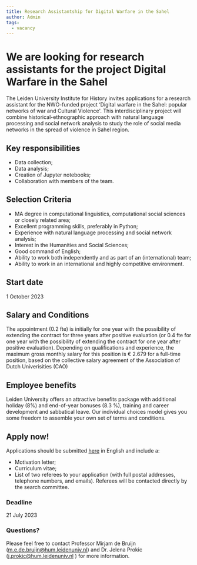 ```yaml
---
title: Research Assistantship for Digital Warfare in the Sahel
author: Admin
tags:
  - vacancy
---
```

# We are looking for research assistants for the project Digital Warfare in the Sahel

The Leiden University Institute for History invites applications for a research assistant for the NWO-funded project ‘Digital warfare in the Sahel: popular networks of war and Cultural Violence'. This interdisciplinary project will combine historical-ethnographic approach with natural language processing and social network analysis to study the role of social media networks in the spread of violence in Sahel region.

## Key responsibilities

- Data collection;
- Data analysis;
- Creation of Jupyter notebooks;
- Collaboration with members of the team.

## Selection Criteria

- MA degree in computational linguistics, computational social sciences or closely related area;
- Excellent programming skills, preferably in Python;
- Experience with natural language processing and social network analysis;
- Interest in the Humanities and Social Sciences;
- Good command of English;
- Ability to work both independently and as part of an (international) team;
- Ability to work in an international and highly competitive environment.

## Start date
1 October 2023

## Salary and Conditions
The appointment (0.2 fte) is initially for one year with the possibility of extending the contract for three years after positive evaluation (or 0.4 fte for one year with the possibility of extending the contract for one year after positive evaluation). Depending on qualifications and experience, the maximum gross monthly salary for this position is € 2.679 for a full-time position, based on the collective salary agreement of the Association of Dutch Univerisities (CAO)

## Employee benefits
Leiden University offers an attractive benefits package with additional holiday (8%) and end-of-year bonuses (8.3 %), training and career development and sabbatical leave. Our individual choices model gives you some freedom to assemble your own set of terms and conditions.

## Apply now!
Applications should be submitted [here](https://careers.universiteitleiden.nl/job/Leiden-Research-Assistant/950868801/) in English and include a:

- Motivation letter;
- Curriculum vitae;
- List of two referees to your application (with full postal addresses, telephone numbers, and emails). Referees will be contacted directly by the search committee.

### Deadline
21 July 2023

### Questions?
Please feel free to contact Professor Mirjam de Bruijn (m.e.de.bruijn@hum.leidenuniv.nl) and Dr. Jelena Prokic (j.prokic@hum.leidenuniv.nl ) for more information.

